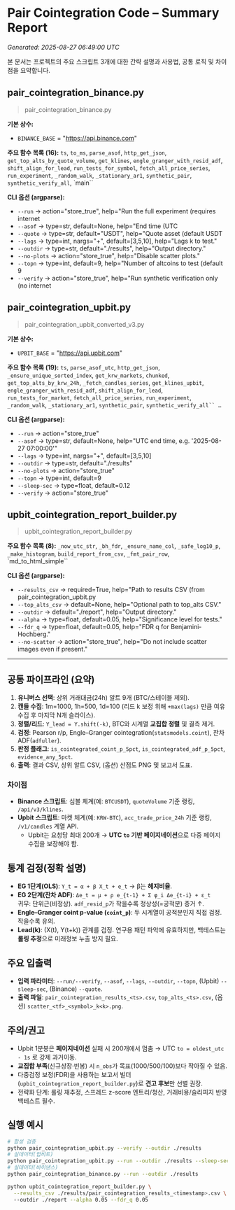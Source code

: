 # Pair Cointegration Code – Summary Report
*Generated: 2025-08-27 06:49:00 UTC*

본 문서는 프로젝트의 주요 스크립트 3개에 대한 간략 설명과 사용법, 공통 로직 및 차이점을 요약합니다.

## pair_cointegration_binance.py
> pair_cointegration_binance.py

**기본 상수:**
- `BINANCE_BASE` = "https://api.binance.com"

**주요 함수 목록 (16):**
`ts`, `to_ms`, `parse_asof`, `http_get_json`, `get_top_alts_by_quote_volume`, `get_klines`, `engle_granger_with_resid_adf`, `shift_align_for_lead`, `run_tests_for_symbol`, `fetch_all_price_series`, `run_experiment`, `_random_walk`, `_stationary_ar1`, `synthetic_pair`, `synthetic_verify_all`, `main``

**CLI 옵션 (argparse):**
- `--run`  → action="store_true", help="Run the full experiment (requires internet
- `--asof`  → type=str, default=None, help="End time (UTC
- `--quote`  → type=str, default="USDT", help="Quote asset (default USDT
- `--lags`  → type=int, nargs="+", default=[3,5,10], help="Lags k to test."
- `--outdir`  → type=str, default="./results", help="Output directory."
- `--no-plots`  → action="store_true", help="Disable scatter plots."
- `--topn`  → type=int, default=9, help="Number of altcoins to test (default 9
- `--verify`  → action="store_true", help="Run synthetic verification only (no internet

## pair_cointegration_upbit.py
> pair_cointegration_upbit_converted_v3.py

**기본 상수:**
- `UPBIT_BASE` = "https://api.upbit.com"

**주요 함수 목록 (19):**
`ts`, `parse_asof_utc`, `http_get_json`, `_ensure_unique_sorted_index`, `get_krw_markets`, `chunked`, `get_top_alts_by_krw_24h`, `_fetch_candles_series`, `get_klines_upbit`, `engle_granger_with_resid_adf`, `shift_align_for_lead`, `run_tests_for_market`, `fetch_all_price_series`, `run_experiment`, `_random_walk`, `_stationary_ar1`, `synthetic_pair`, `synthetic_verify_all`` …`

**CLI 옵션 (argparse):**
- `--run`  → action="store_true"
- `--asof`  → type=str, default=None, help="UTC end time, e.g. '2025-08-27 07:00:00'"
- `--lags`  → type=int, nargs="+", default=[3,5,10]
- `--outdir`  → type=str, default="./results"
- `--no-plots`  → action="store_true"
- `--topn`  → type=int, default=9
- `--sleep-sec`  → type=float, default=0.12
- `--verify`  → action="store_true"

## upbit_cointegration_report_builder.py
> upbit_cointegration_report_builder.py

**주요 함수 목록 (8):**
`_now_utc_str`, `_bh_fdr`, `_ensure_name_col`, `_safe_log10_p`, `_make_histogram`, `build_report_from_csv`, `_fmt_pair_row`, `md_to_html_simple``

**CLI 옵션 (argparse):**
- `--results_csv`  → required=True, help="Path to results CSV (from pair_cointegration_upbit.py
- `--top_alts_csv`  → default=None, help="Optional path to top_alts CSV."
- `--outdir`  → default="./report", help="Output directory."
- `--alpha`  → type=float, default=0.05, help="Significance level for tests."
- `--fdr_q`  → type=float, default=0.05, help="FDR q for Benjamini-Hochberg."
- `--no-scatter`  → action="store_true", help="Do not include scatter images even if present."

---
## 공통 파이프라인 (요약)
1) **유니버스 선택**: 상위 거래대금(24h) 알트 9개 (BTC/스테이블 제외).
2) **캔들 수집**: 1m=1000, 1h=500, 1d=100 (리드 k 보정 위해 `+max(lags)` 만큼 여유 수집 후 마지막 N개 슬라이스).
3) **정렬/리드**: `Y_lead = Y.shift(-k)`, BTC와 시계열 **교집합 정렬** 및 결측 제거.
4) **검정**: Pearson r/p, Engle–Granger cointegration(`statsmodels.coint`), 잔차 ADF(`adfuller`).
5) **판정 플래그**: `is_cointegrated_coint_p_5pct`, `is_cointegrated_adf_p_5pct`, `evidence_any_5pct`.
6) **출력**: 결과 CSV, 상위 알트 CSV, (옵션) 산점도 PNG 및 보고서 도표.

### 차이점
- **Binance 스크립트**: 심볼 체계(예: `BTCUSDT`), `quoteVolume` 기준 랭킹, `/api/v3/klines`.
- **Upbit 스크립트**: 마켓 체계(예: `KRW-BTC`), `acc_trade_price_24h` 기준 랭킹, `/v1/candles` 계열 API. 
  - Upbit는 요청당 최대 200개 → **UTC `to` 기반 페이지네이션**으로 다중 페이지 수집을 보장해야 함.

## 통계 검정(정확 설명)
- **EG 1단계(OLS)**: `Y_t = α + β X_t + e_t` → β는 **헤지비율**.
- **EG 2단계(잔차 ADF)**: `Δe_t = μ + ρ e_{t-1} + Σ φ_i Δe_{t-i} + ε_t`  
  귀무: 단위근(비정상). `adf_resid_p`가 작을수록 정상성(=공적분) 증거 ↑.
- **Engle–Granger coint p-value (`coint_p`)**: 두 시계열이 공적분인지 직접 검정. 작을수록 유의.
- **Lead(k)**: (X(t), Y(t+k)) 관계를 검정. 연구용 패턴 파악에 유효하지만, 백테스트는 **롤링 추정**으로 미래정보 누출 방지 필요.

## 주요 입출력
- **입력 파라미터**: `--run/--verify`, `--asof`, `--lags`, `--outdir`, `--topn`, (Upbit) `--sleep-sec`, (Binance) `--quote`.
- **출력 파일**: `pair_cointegration_results_<ts>.csv`, `top_alts_<ts>.csv`, (옵션) `scatter_<tf>_<symbol>_k<k>.png`.

## 주의/권고
- Upbit 1분봉은 **페이지네이션** 실패 시 200개에서 멈춤 → UTC `to = oldest_utc - 1s` 로 강제 과거이동.
- **교집합 부족**(신규상장·빈봉) 시 `n_obs`가 목표(1000/500/100)보다 작아질 수 있음.
- 다중검정 보정(FDR)을 사용하는 보고서 빌더(`upbit_cointegration_report_builder.py`)로 **견고 후보**만 선별 권장.
- 전략화 단계: 롤링 재추정, 스프레드 z-score 엔트리/청산, 거래비용/슬리피지 반영 백테스트 필수.

## 실행 예시
```bash
# 합성 검증
python pair_cointegration_upbit.py --verify --outdir ./results
# 실데이터(업비트)
python pair_cointegration_upbit.py --run --outdir ./results --sleep-sec 0.2
# 실데이터(바이낸스)
python pair_cointegration_binance.py --run --outdir ./results

python upbit_cointegration_report_builder.py \
  --results_csv ./results/pair_cointegration_results_<timestamp>.csv \ 
  --outdir ./report --alpha 0.05 --fdr_q 0.05
```